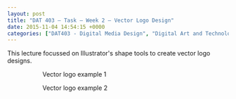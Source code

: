```yaml
---
layout: post
title: "DAT 403 – Task – Week 2 – Vector Logo Design"
date: 2015-11-04 14:54:15 +0000
categories: ["DAT403 - Digital Media Design", "Digital Art and Technology"]
---
```


This lecture focussed on Illustrator's shape tools to create vector logo designs.

<figure><figure><a href="{{ site.baseurl }}/wp-content/uploads/2023/05/vector-logo-1.jpg"><img src="https://www.circleseven.co.uk/wp-content/uploads/2023/05/vector-logo-1.jpg" alt="" class="wp-image-735"/></a><figcaption>Vector logo example 1</figcaption></figure>

<figure><a href="{{ site.baseurl }}/wp-content/uploads/2023/05/vector-logo-2.jpg"><img src="https://www.circleseven.co.uk/wp-content/uploads/2023/05/vector-logo-2.jpg" alt="" class="wp-image-733"/></a><figcaption>Vector logo example 2</figcaption></figure>
</figure>
